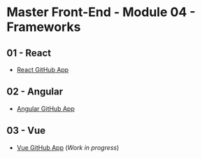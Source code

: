 # Master Front-End - Module 04 - Frameworks

## 01 - React

- [React GitHub App](./01-react/react-github-app/)

## 02 - Angular

- [Angular GitHub App](./02-angular/angular-github-app/)

## 03 - Vue

- [Vue GitHub App](./03-vue/angular-github-app/) (_Work in progress_)
